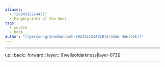```yaml
---
aliases:
  - "2024325214431"
  - Fingerprints of the Gods
tags:
  - source
  - book
author: "[[person-grahamhancock-2024325214920|Graham Hancock]]"
---
```




***

up:: 
back:: 
forward:: 
layer:: [[wellsofdarkness|layer-073]]

***
